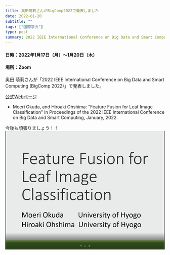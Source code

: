 ```yaml
---
title: 奥田萌莉さんがBigComp2022で発表しました
date: 2022-01-20
subtitle: ""
tags: ["国際学会"]
type: post
summary: 2022 IEEE International Conference on Big Data and Smart Computing 
---
```



#### 日時：2022年1月17日（月）～1月20日（木）
#### 場所：Zoom
  
  
奥田 萌莉さんが「2022 IEEE International Conference on Big Data and Smart Computing (BigComp 2022)」で発表しました。

[公式Webページ](http://www.bigcomputing.org/)


+ Moeri Okuda, and Hiroaki Ohshima:
"Feature Fusion for Leaf Image Classification"
In Proceedings of the 2022 IEEE International Conference on Big Data and Smart Computing, January, 2022.

今後も頑張りましょう！！
![](feature_fusion.jpg)
<!-- 1. 論文採録バージョン -->
<!-- [第一著者]さんの論文が「[学会フルネーム]」に採録されました。 -->

<!-- [公式Webページ](学会公式ページTopのURL) -->


<!-- 書誌情報。書式はPublicationsを参考。変にコードブロックとかで囲まなくてOK -->


<!-- [年月日]に発表予定 -->



<!-- 2. 論文発表済みバージョン -->
<!-- [第一著者]さんが「[学会フルネーム]」で発表しました。 -->

<!-- [公式Webページ](学会公式ページTopのURL) -->


<!-- 書誌情報。書式はPublicationsを参考。変にコードブロックとかで囲まなくてOK -->


<!-- 3. 論文受賞バージョン -->
<!-- [第一著者]さんの論文が「[学会フルネーム]」で「[受賞名]」を受賞しました -->

<!-- [公式Webページ](学会公式ページTopのURL) -->


<!-- 書誌情報。書式はPublicationsを参考。変にコードブロックとかで囲まなくてOK -->

<!-- 同学会複数名の場合は並べて良い感じにして -->